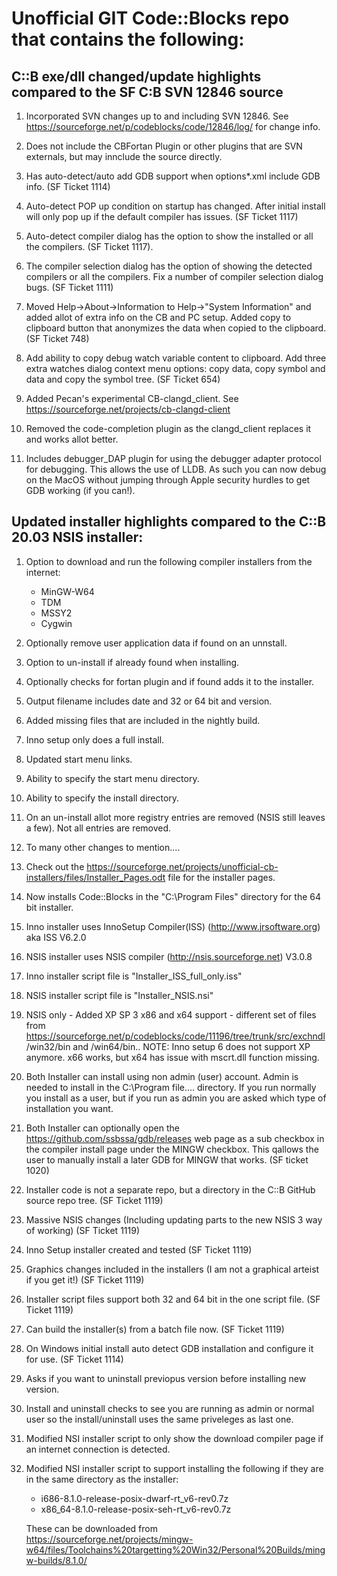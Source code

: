 # Unofficial GIT Code::Blocks repo that contains the following:

## C::B exe/dll changed/update highlights compared to the SF C:B SVN 12846 source

1. Incorporated SVN changes up to and including SVN 12846. See https://sourceforge.net/p/codeblocks/code/12846/log/ for change info.

2. Does not include the CBFortan Plugin or other plugins that are SVN externals, but may innclude the source directly.

3. Has auto-detect/auto add GDB support when options*.xml include GDB info. (SF Ticket 1114)

4. Auto-detect POP up condition on startup has changed. After initial install will only pop up if the default compiler has issues. (SF Ticket 1117)

5. Auto-detect compiler dialog has the option to show the installed or all the compilers. (SF Ticket 1117).

6. The compiler selection dialog has the option of showing the detected compilers or all the compilers. Fix a number of compiler selection dialog bugs. (SF Ticket 1111)

7. Moved Help->About->Information to Help->"System Information" and added allot of extra info on the CB and PC setup. Added copy to clipboard button that anonymizes the data when copied to the clipboard. (SF Ticket 748)

8. Add ability to copy debug watch variable content to clipboard. Add three extra watches dialog context menu options: copy data, copy symbol and data and copy the symbol tree. (SF Ticket 654)

9. Added Pecan's experimental CB-clangd_client. See https://sourceforge.net/projects/cb-clangd-client

10. Removed the code-completion plugin as the clangd_client replaces it and works allot better.

11. Includes debugger_DAP plugin for using the debugger adapter protocol for debugging. This allows the use of LLDB. As such you can now debug on the MacOS without jumping through Apple security hurdles to get GDB working (if you can!).

## Updated installer highlights compared to the C::B 20.03 NSIS installer:

1. Option to download and run the following compiler installers from the internet:
	- MinGW-W64
	- TDM
	- MSSY2
	- Cygwin

2. Optionally remove user application data if found on an unnstall.

3. Option to un-install if already found when installing.

4. Optionally checks for fortan plugin and if found adds it to the installer.

5. Output filename includes date and 32 or 64 bit and version.

6. Added missing files that are included in the nightly build.

7. Inno setup only does a full install.

8. Updated start menu links.

9. Ability to specify the start menu directory.

10. Ability to specify the install directory.

11. On an un-install allot more registry entries are removed (NSIS still leaves a few). Not all entries are removed.

12. To many other changes to mention.... 

13. Check out the https://sourceforge.net/projects/unofficial-cb-installers/files/Installer_Pages.odt file for the installer pages.

14. Now installs Code::Blocks in the "C:\Program Files" directory for the 64 bit installer.

15. Inno installer uses InnoSetup Compiler(ISS) (http://www.jrsoftware.org) aka ISS V6.2.0

16. NSIS installer uses NSIS compiler (http://nsis.sourceforge.net) V3.0.8

17. Inno installer script file is "Installer_ISS_full_only.iss"

18. NSIS installer script file is "Installer_NSIS.nsi"

19. NSIS only - Added XP SP 3 x86 and x64 support - different set of files from https://sourceforge.net/p/codeblocks/code/11196/tree/trunk/src/exchndl /win32/bin and /win64/bin.. NOTE: Inno setup 6 does not support XP anymore. x66 works, but x64 has issue with mscrt.dll function missing.

20. Both Installer can install using non admin (user) account. Admin is needed to install in the C:\Program file.... directory. If you run normally you install as a user, but if you run as admin you are asked which type of installation  you want.

21. Both Installer can optionally open the https://github.com/ssbssa/gdb/releases web page as a sub checkbox in the compiler install page under the MINGW checkbox. This qallows the user to manually install a later GDB for MINGW that works. (SF ticket 1020)

22. Installer code is not a separate repo, but a directory in the C::B GitHub source repo tree. (SF Ticket 1119)

23. Massive NSIS changes (Including updating parts to the new NSIS 3 way of working) (SF Ticket 1119)

24. Inno Setup installer created and tested (SF Ticket 1119)

25. Graphics changes included in the installers (I am not a graphical arteist if you get it!) (SF Ticket 1119)

26. Installer script files support both 32 and 64 bit in the one script file. (SF Ticket 1119)

27. Can build the installer(s) from a batch file now. (SF Ticket 1119)

28. On Windows initial install auto detect GDB installation and configure it for use. (SF Ticket 1114)

29. Asks if you want to uninstall previopus version before installing new version.

30. Install and uninstall checks to see you are running as admin or normal user so the install/uninstall uses the same priveleges as last one.

31. Modified NSI installer script to only show the download compiler page if an internet 
connection is detected.

32. Modified NSI installer script to support installing the following if they are in the same directory as the installer:
	- i686-8.1.0-release-posix-dwarf-rt_v6-rev0.7z
	- x86_64-8.1.0-release-posix-seh-rt_v6-rev0.7z

    These can be downloaded from https://sourceforge.net/projects/mingw-w64/files/Toolchains%20targetting%20Win32/Personal%20Builds/mingw-builds/8.1.0/


